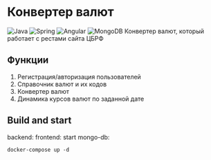 # Конвертер валют
![Java](https://img.shields.io/badge/java-%23ED8B00.svg?style=for-the-badge&logo=java&logoColor=white)
![Spring](https://img.shields.io/badge/spring-%236DB33F.svg?style=for-the-badge&logo=spring&logoColor=white)
![Angular](https://img.shields.io/badge/angular-%23DD0031.svg?style=for-the-badge&logo=angular&logoColor=white)
![MongoDB](https://img.shields.io/badge/MongoDB-%234ea94b.svg?style=for-the-badge&logo=mongodb&logoColor=white)
Конвертер валют, который работает с рестами сайта ЦБРФ

## Функции
1. Регистрация/авторизация пользователей
2. Справочник валют и их кодов 
3. Конвертер валют
4. Динамика курсов валют по заданной дате

## Build and start
backend:
frontend: 
start mongo-db:
```
docker-compose up -d
```
